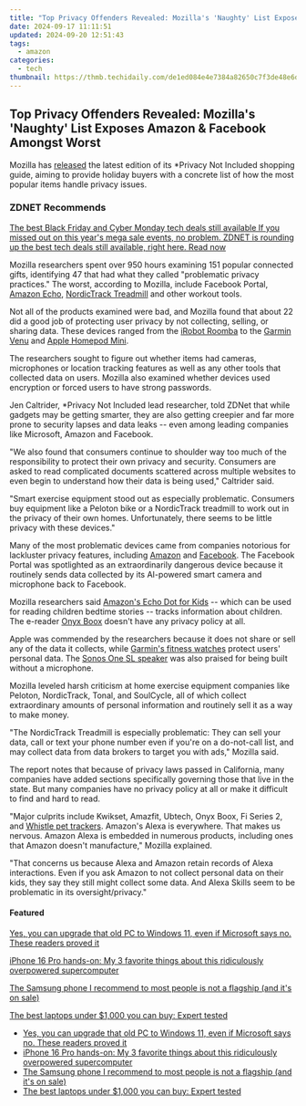 ```yaml
---
title: "Top Privacy Offenders Revealed: Mozilla's 'Naughty' List Exposes Amazon & Facebook Amongst Worst"
date: 2024-09-17 11:11:51
updated: 2024-09-20 12:51:43
tags:
  - amazon
categories:
  - tech
thumbnail: https://thmb.techidaily.com/de1ed084e4e7384a82650c7f3de48e6d0c70a32a5eeabfb4f334c0a2440c4fac.jpeg
---
```


## Top Privacy Offenders Revealed: Mozilla's 'Naughty' List Exposes Amazon & Facebook Amongst Worst

Mozilla has [released](https://foundation.mozilla.org/en/privacynotincluded/) the latest edition of its \*Privacy Not Included shopping guide, aiming to provide holiday buyers with a concrete list of how the most popular items handle privacy issues. 

### **ZDNET** Recommends

[The best Black Friday and Cyber Monday tech deals still available If you missed out on this year's mega sale events, no problem. ZDNET is rounding up the best tech deals still available, right here.  Read now](https://www.zdnet.com/collection/cyber-monday/)

Mozilla researchers spent over 950 hours examining 151 popular connected gifts, identifying 47 that had what they called "problematic privacy practices." The worst, according to Mozilla, include Facebook Portal, [Amazon Echo](https://buy.geni.us/Proxy.ashx?TSID=368250&GR%5FURL=https%3A%2F%2Fwww.amazon.com%2FAll-New-Echo-4th-Gen%2Fdp%2FB07XKF5RM3%3Ftag%3Dzd-buy-button-20%26ascsubtag%3D%5F%5FCOM%5FCLICK%5FID%5F%5F%7Cdbe615dd-5570-492f-85c8-83e1a83675ff%7Cdtp&dtb=1), [NordicTrack Treadmill](https://www.awin1.com/cread.php?awinmid=32029&awinaffid=423585&clickref=zd-%5F%5FCOM%5FCLICK%5FID%5F%5F-dtp&ued=https%3A%2F%2Fwww.nordictrack.com%2Fbest-treadmills) and other workout tools. 

Not all of the products examined were bad, and Mozilla found that about 22 did a good job of protecting user privacy by not collecting, selling, or sharing data. These devices ranged from the [iRobot Roomba](https://buy.geni.us/Proxy.ashx?TSID=368250&GR%5FURL=https%3A%2F%2Fwww.amazon.com%2FiRobot-Roomba-675-Connectivity-Carpets%2Fdp%2FB07DL4QY5V%3Ftag%3Dzd-buy-button-20%26ascsubtag%3D%5F%5FCOM%5FCLICK%5FID%5F%5F%7Cdbe615dd-5570-492f-85c8-83e1a83675ff%7Cdtp&dtb=1) to the [Garmin Venu](https://shop-links.co/link/?url=https%3A%2F%2Fwww.bestbuy.com%2Fsite%2Fgarmin-venu-2-plus-gps-smartwatch-43-mm-fiber-reinforced-polymer-slate%2F6492440.p%3FskuId%3D6492440&publisher_slug=itechdaily19598&exclusive=1) and [Apple Homepod Mini](https://apple.sjv.io/c/159047/435031/7613?&sharedId=zdnet&u=https%3A%2F%2Fwww.apple.com%2Fhomepod-mini%2F&subId1=zd-%5F%5FCOM%5FCLICK%5FID%5F%5F-dtp). 

The researchers sought to figure out whether items had cameras, microphones or location tracking features as well as any other tools that collected data on users. Mozilla also examined whether devices used encryption or forced users to have strong passwords. 

Jen Caltrider, \*Privacy Not Included lead researcher, told ZDNet that while gadgets may be getting smarter, they are also getting creepier and far more prone to security lapses and data leaks -- even among leading companies like Microsoft, Amazon and Facebook. 

"We also found that consumers continue to shoulder way too much of the responsibility to protect their own privacy and security. Consumers are asked to read complicated documents scattered across multiple websites to even begin to understand how their data is being used," Caltrider said. 

"Smart exercise equipment stood out as especially problematic. Consumers buy equipment like a Peloton bike or a NordicTrack treadmill to work out in the privacy of their own homes. Unfortunately, there seems to be little privacy with these devices."

Many of the most problematic devices came from companies notorious for lackluster privacy features, including [Amazon](https://www.zdnet.com/article/amazon-fined-887-million-for-gdpr-privacy-violations/) and [Facebook](https://www.techrepublic.com/article/facebook-data-privacy-scandal-a-cheat-sheet/). The Facebook Portal was spotlighted as an extraordinarily dangerous device because it routinely sends data collected by its AI-powered smart camera and microphone back to Facebook. 

Mozilla researchers said [Amazon's Echo Dot for Kids](https://buy.geni.us/Proxy.ashx?TSID=368250&GR%5FURL=https%3A%2F%2Fwww.amazon.com%2FEcho-Dot-4th-Gen-Kids%2Fdp%2FB084J4QQK1%3Ftag%3Dzd-buy-button-20%26ascsubtag%3D%5F%5FCOM%5FCLICK%5FID%5F%5F%7Cdbe615dd-5570-492f-85c8-83e1a83675ff%7Cdtp&dtb=1) \-- which can be used for reading children bedtime stories -- tracks information about children. The e-reader [Onyx Boox](https://buy.geni.us/Proxy.ashx?TSID=368250&GR%5FURL=https%3A%2F%2Fwww.amazon.com%2FONYX-BOOX-Darwin-7-eReader%2Fdp%2FB08HSJ789Q%2F%3Ftag%3Dzd-buy-button-20%26ascsubtag%3D%5F%5FCOM%5FCLICK%5FID%5F%5F%7Cdbe615dd-5570-492f-85c8-83e1a83675ff%7Cdtp&dtb=1) doesn't have any privacy policy at all. 

Apple was commended by the researchers because it does not share or sell any of the data it collects, while [Garmin's fitness watches](https://shop-links.co/link/?url=https%3A%2F%2Fwww.bestbuy.com%2Fsite%2Fsearchpage.jsp%3F_dyncharset%3DUTF-8%26browsedCategory%3Dpcmcat321000050004%26id%3Dpcat17071%26iht%3Dn%26ks%3D960%26list%3Dy%26qp%3Dbrand_facet%253DBrand%7EGarmin%26sc%3DGlobal%26st%3Dcategoryid%2524pcmcat321000050004%26type%3Dpage%26usc%3DAll%2520Categories&publisher_slug=itechdaily19598&exclusive=1) protect users' personal data. The [Sonos One SL speaker](https://buy.geni.us/Proxy.ashx?TSID=368250&GR%5FURL=https%3A%2F%2Fwww.amazon.com%2FSonos-One-SL-Microphone-Free-Speaker%2Fdp%2FB07W8ZVXWR%3Ftag%3Dzd-buy-button-20%26ascsubtag%3D%5F%5FCOM%5FCLICK%5FID%5F%5F%7Cdbe615dd-5570-492f-85c8-83e1a83675ff%7Cdtp&dtb=1) was also praised for being built without a microphone.

Mozilla leveled harsh criticism at home exercise equipment companies like Peloton, NordicTrack, Tonal, and SoulCycle, all of which collect extraordinary amounts of personal information and routinely sell it as a way to make money. 

"The NordicTrack Treadmill is especially problematic: They can sell your data, call or text your phone number even if you're on a do-not-call list, and may collect data from data brokers to target you with ads," Mozilla said. 

The report notes that because of privacy laws passed in California, many companies have added sections specifically governing those that live in the state. But many companies have no privacy policy at all or make it difficult to find and hard to read. 

"Major culprits include Kwikset, Amazfit, Ubtech, Onyx Boox, Fi Series 2, and [Whistle pet trackers](https://buy.geni.us/Proxy.ashx?TSID=368250&GR%5FURL=https%3A%2F%2Fwww.amazon.com%2FWhistle-Explore-Ultimate-Location-Tracker%2Fdp%2FB07TC75S8X%3Ftag%3Dzd-buy-button-20%26ascsubtag%3D%5F%5FCOM%5FCLICK%5FID%5F%5F%7Cdbe615dd-5570-492f-85c8-83e1a83675ff%7Cdtp&dtb=1). Amazon's Alexa is everywhere. That makes us nervous. Amazon Alexa is embedded in numerous products, including ones that Amazon doesn't manufacture," Mozilla explained. 

"That concerns us because Alexa and Amazon retain records of Alexa interactions. Even if you ask Amazon to not collect personal data on their kids, they say they still might collect some data. And Alexa Skills seem to be problematic in its oversight/privacy."

#### Featured

[Yes, you can upgrade that old PC to Windows 11, even if Microsoft says no. These readers proved it](https://www.zdnet.com/article/yes-you-can-upgrade-that-old-pc-to-windows-11-even-if-microsoft-says-no-these-readers-proved-it/ "Yes, you can upgrade that old PC to Windows 11, even if Microsoft says no. These readers proved it")

[iPhone 16 Pro hands-on: My 3 favorite things about this ridiculously overpowered supercomputer](https://www.zdnet.com/article/iphone-16-pro-hands-on/ "iPhone 16 Pro hands-on: My 3 favorite things about this ridiculously overpowered supercomputer")

[The Samsung phone I recommend to most people is not a flagship (and it's on sale)](https://www.zdnet.com/article/the-samsung-phone-i-recommend-to-most-people-is-not-a-flagship-and-its-on-sale/ "The Samsung phone I recommend to most people is not a flagship (and it's on sale)")

[The best laptops under $1,000 you can buy: Expert tested](https://www.zdnet.com/article/best-laptop-under-1000/ "The best laptops under $1,000 you can buy: Expert tested")

* [Yes, you can upgrade that old PC to Windows 11, even if Microsoft says no. These readers proved it](https://www.zdnet.com/article/yes-you-can-upgrade-that-old-pc-to-windows-11-even-if-microsoft-says-no-these-readers-proved-it/ "Yes, you can upgrade that old PC to Windows 11, even if Microsoft says no. These readers proved it")
* [iPhone 16 Pro hands-on: My 3 favorite things about this ridiculously overpowered supercomputer](https://www.zdnet.com/article/iphone-16-pro-hands-on/ "iPhone 16 Pro hands-on: My 3 favorite things about this ridiculously overpowered supercomputer")
* [The Samsung phone I recommend to most people is not a flagship (and it's on sale)](https://www.zdnet.com/article/the-samsung-phone-i-recommend-to-most-people-is-not-a-flagship-and-its-on-sale/ "The Samsung phone I recommend to most people is not a flagship (and it's on sale)")
* [The best laptops under $1,000 you can buy: Expert tested](https://www.zdnet.com/article/best-laptop-under-1000/ "The best laptops under $1,000 you can buy: Expert tested")

<ins class="adsbygoogle"
     style="display:block"
     data-ad-format="autorelaxed"
     data-ad-client="ca-pub-7571918770474297"
     data-ad-slot="1223367746"></ins>



<ins class="adsbygoogle"
     style="display:block"
     data-ad-client="ca-pub-7571918770474297"
     data-ad-slot="8358498916"
     data-ad-format="auto"
     data-full-width-responsive="true"></ins>
